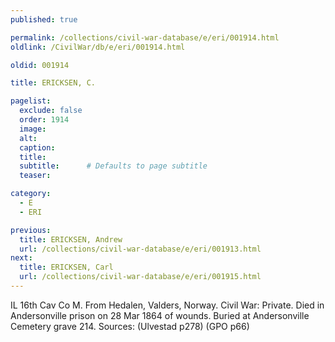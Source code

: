 ```yaml
---
published: true

permalink: /collections/civil-war-database/e/eri/001914.html
oldlink: /CivilWar/db/e/eri/001914.html

oldid: 001914

title: ERICKSEN, C.

pagelist:
  exclude: false
  order: 1914
  image: 
  alt:
  caption:
  title:
  subtitle:      # Defaults to page subtitle
  teaser:

category: 
  - E 
  - ERI

previous:
  title: ERICKSEN, Andrew
  url: /collections/civil-war-database/e/eri/001913.html  
next:
  title: ERICKSEN, Carl
  url: /collections/civil-war-database/e/eri/001915.html   
---
```

IL 16th Cav Co M. From Hedalen, Valders, Norway. Civil War: Private. Died in Andersonville prison on 28 Mar 1864 of wounds. Buried at Andersonville Cemetery grave 214. Sources: (Ulvestad p278) (GPO p66)